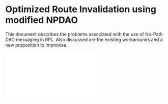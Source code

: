 # Optimized Route Invalidation using modified NPDAO

This document describes the problems associated with the use of No-Path DAO messaging in RPL. Also discussed are the existing workarounds and a new proposition to improvise.

![Alt text](solution_npdao.pdf "Optimized NPAO")
